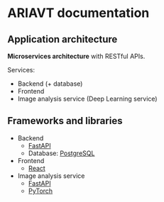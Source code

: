 # ARIAVT documentation

## Application architecture

**Microservices architecture** with RESTful APIs.

Services:
  * Backend (+ database)
  * Frontend
  * Image analysis service (Deep Learning service)


## Frameworks and libraries

  * Backend
    - [FastAPI](https://fastapi.tiangolo.com/)
    - Database: [PostgreSQL](https://www.postgresql.org/)
  * Frontend
    - [React](https://reactjs.org/)
  * Image analysis service
    - [FastAPI](https://fastapi.tiangolo.com/)
    - [PyTorch](https://pytorch.org/)
